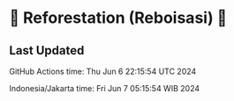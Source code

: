 
# 🌳 Reforestation (Reboisasi) 🌲

## Last Updated

GitHub Actions time: Thu Jun  6 22:15:54 UTC 2024

Indonesia/Jakarta time: Fri Jun  7 05:15:54 WIB 2024
